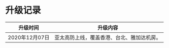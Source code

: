 

# 升级记录

| 升级时间       | 升级内容                                   |
| -------------- | ------------------------------------------ |
| 2020年12月07日 | 亚太高防上线，覆盖香港、台北、雅加达机房。 |
